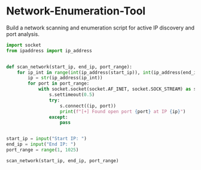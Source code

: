 # Network-Enumeration-Tool
Build a network scanning and enumeration script for active IP discovery and port analysis.


```python
import socket
from ipaddress import ip_address


def scan_network(start_ip, end_ip, port_range):
    for ip_int in range(int(ip_address(start_ip)), int(ip_address(end_ip))):
        ip = str(ip_address(ip_int))
        for port in port_range:
            with socket.socket(socket.AF_INET, socket.SOCK_STREAM) as s:
                s.settimeout(0.5)
                try:
                    s.connect((ip, port))
                    print(f"[+] Found open port {port} at IP {ip}")
                except:
                    pass


start_ip = input("Start IP: ")
end_ip = input("End IP: ")
port_range = range(1, 1025)

scan_network(start_ip, end_ip, port_range)

